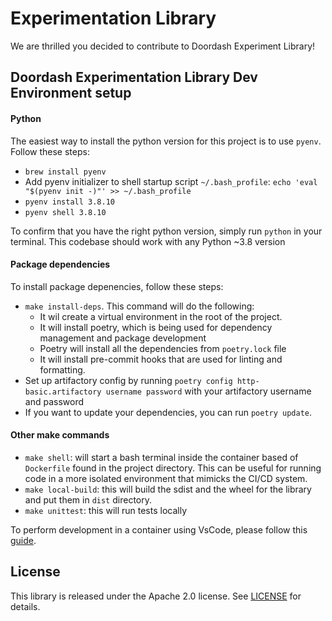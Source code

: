 # Experimentation Library 

We are thrilled you decided to contribute to Doordash Experiment Library!

## Doordash Experimentation Library Dev Environment setup

#### Python

The easiest way to install the python version for this project is to use `pyenv`. Follow these steps:
* `brew install pyenv`
* Add pyenv initializer to shell startup script `~/.bash_profile`: `echo 'eval "$(pyenv init -)"' >> ~/.bash_profile`
* `pyenv install 3.8.10`
* `pyenv shell 3.8.10`

To confirm that you have the right python version, simply run `python` in your terminal. This codebase should work with any Python ~3.8 version

#### Package dependencies
To install package depenencies, follow these steps:
* `make install-deps`. This command will do the following:
    - It wil create a virtual environment in the root of the project.
    - It will install poetry, which is being used for dependency management and package development
    - Poetry will install all the dependencies from `poetry.lock` file
    - It will install pre-commit hooks that are used for linting and formatting.
* Set up artifactory config by running `poetry config http-basic.artifactory username password` with your artifactory username and password
* If you want to update your dependencies, you can run `poetry update`.

#### Other make commands
* `make shell`: will start a bash terminal inside the container based of `Dockerfile` found in the project directory. This can be useful for running code in a more isolated environment that mimicks the CI/CD system.
* `make local-build`: this will build the sdist and the wheel for the library and put them in `dist` directory.
* `make unittest`: this will run tests locally

To perform development in a container using VsCode, please follow this [guide](https://code.visualstudio.com/docs/remote/containers).


## License
This library is released under the Apache 2.0 license. See [LICENSE](https://github.com/doordash-oss/casual-platform/blob/main/LICENSE.txt) for details.